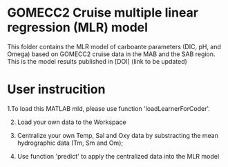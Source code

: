 # GOMECC2 Cruise multiple linear regression (MLR) model
 This folder contains the MLR model of carboante parameters (DIC, pH, and Omega) based on GOMECC2 cruise data in the MAB and the SAB region.
 This is the model results published in [DOI] (link to be updated)
 
 # User instrucition
 1.To load this MATLAB mld, please use function 'loadLearnerForCoder'.
 
 2. Load your own data to the Workspace
 
 3. Centralize your own Temp, Sal and Oxy data by substracting the mean hydrographic data (Tm, Sm and Om);
 
 4. Use function 'predict' to apply the centralized data into the MLR model
